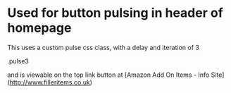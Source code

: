 # Used for button pulsing in header of homepage


This uses a custom pulse css class, with a delay and iteration of 3

.pulse3

and is viewable on the top link button at [Amazon Add On Items - Info Site] (http://www.filleritems.co.uk)

